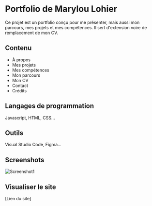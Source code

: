 
# Portfolio de Marylou Lohier

Ce projet est un portfolio conçu pour me présenter, mais aussi mon parcours, mes projets et mes compétences. Il sert d'extension voire de remplacement de mon CV.


## Contenu

- À propos
- Mes projets
- Mes compétences
- Mon parcours
- Mon CV
- Contact
- Crédits


## Langages de programmation
Javascript, HTML, CSS...


## Outils

Visual Studio Code, Figma...
## Screenshots

![Screenshot1](https://via.placeholder.com/468x300?text=App+Screenshot+Here)


## Visualiser le site

[Lien du site]